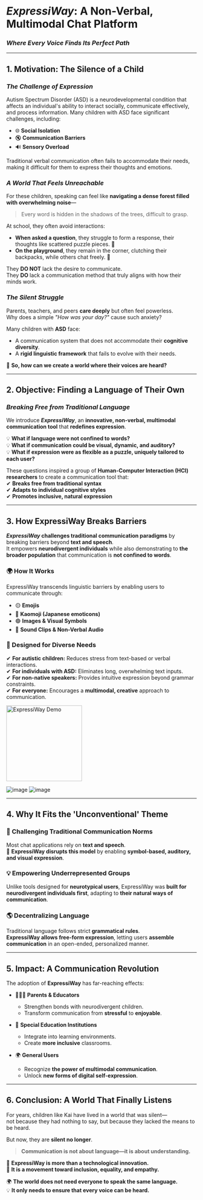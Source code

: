 # **_ExpressiWay_: A Non-Verbal, Multimodal Chat Platform**  
### *Where Every Voice Finds Its Perfect Path*  

---

## **1. Motivation: The Silence of a Child**  

### *The Challenge of Expression*  
Autism Spectrum Disorder (ASD) is a neurodevelopmental condition that affects an individual's ability to interact socially, communicate effectively, and process information. Many children with ASD face significant challenges, including:  

- 🌐 **Social Isolation**  
- 🔇 **Communication Barriers**  
- 🔊 **Sensory Overload**  

Traditional verbal communication often fails to accommodate their needs, making it difficult for them to express their thoughts and emotions.  

### *A World That Feels Unreachable*  
For these children, speaking can feel like **navigating a dense forest filled with overwhelming noise**—  
> Every word is hidden in the shadows of the trees, difficult to grasp.  

At school, they often avoid interactions:  
- **When asked a question**, they struggle to form a response, their thoughts like scattered puzzle pieces. 🧩  
- **On the playground**, they remain in the corner, clutching their backpacks, while others chat freely. 🎒  

They **DO NOT** lack the desire to communicate.  
They **DO** lack a communication method that truly aligns with how their minds work.  

### *The Silent Struggle*  
Parents, teachers, and peers **care deeply** but often feel powerless.  
Why does a simple *"How was your day?"* cause such anxiety?  

Many children with **ASD** face:  
- A communication system that does not accommodate their **cognitive diversity**.  
- A **rigid linguistic framework** that fails to evolve with their needs.  

📢 **So, how can we create a world where their voices are heard?**  

---

## **2. Objective: Finding a Language of Their Own**  

### *Breaking Free from Traditional Language*  
We introduce _**ExpressiWay**_, an **innovative, non-verbal, multimodal communication tool** that **redefines expression**.

💡 **What if language were not confined to words?**  
💡 **What if communication could be visual, dynamic, and auditory?**  
💡 **What if expression were as flexible as a puzzle, uniquely tailored to each user?**  

These questions inspired a group of **Human-Computer Interaction (HCI) researchers** to create a communication tool that:  
✔ **Breaks free from traditional syntax**  
✔ **Adapts to individual cognitive styles**  
✔ **Promotes inclusive, natural expression**  

---

## **3. How ExpressiWay Breaks Barriers**  

**_ExpressiWay_ challenges traditional communication paradigms** by breaking barriers beyond **text and speech**.  
It empowers **neurodivergent individuals** while also demonstrating to **the broader population** that communication is **not confined to words**.

### **🌍 How It Works**  
ExpressiWay transcends linguistic barriers by enabling users to communicate through:  
- 🟡 **Emojis**  
- 🔵 **Kaomoji (Japanese emoticons)**  
- 🟢 **Images & Visual Symbols**  
- 🔴 **Sound Clips & Non-Verbal Audio**  

### **🎯 Designed for Diverse Needs**  
✔ **For autistic children:** Reduces stress from text-based or verbal interactions.  
✔ **For individuals with ASD:** Eliminates long, overwhelming text inputs.  
✔ **For non-native speakers:** Provides intuitive expression beyond grammar constraints.  
✔ **For everyone:** Encourages a **multimodal, creative** approach to communication.  

<img src="https://github.com/user-attachments/assets/50a3006d-d537-4617-a8b6-a8b00ab924b9" alt="ExpressiWay Demo" width="200"/>



![image](https://github.com/user-attachments/assets/50a3006d-d537-4617-a8b6-a8b00ab924b9)
![image](https://github.com/user-attachments/assets/9fd405a6-fea1-47e5-a307-f12eb49613ca) 





---

## **4. Why It Fits the 'Unconventional' Theme**  

### **🚀 Challenging Traditional Communication Norms**  
Most chat applications rely on **text and speech**.  
🔄 **ExpressiWay disrupts this model** by enabling **symbol-based, auditory, and visual expression**.

### **💡 Empowering Underrepresented Groups**  
Unlike tools designed for **neurotypical users**, ExpressiWay was **built for neurodivergent individuals first**, adapting to **their natural ways of communication**.

### **🌎 Decentralizing Language**  
Traditional language follows strict **grammatical rules**.  
**ExpressiWay allows free-form expression**, letting users **assemble communication** in an open-ended, personalized manner.

---

## **5. Impact: A Communication Revolution**  

The adoption of **ExpressiWay** has far-reaching effects:  

- 👨‍👩‍👧 **Parents & Educators**  
  - Strengthen bonds with neurodivergent children.  
  - Transform communication from **stressful** to **enjoyable**.  

- 🏫 **Special Education Institutions**  
  - Integrate into learning environments.  
  - Create **more inclusive** classrooms.  

- 🌍 **General Users**  
  - Recognize **the power of multimodal communication**.  
  - Unlock **new forms of digital self-expression**.  

---

## **6. Conclusion: A World That Finally Listens**  

For years, children like Kai have lived in a world that was silent—  
not because they had nothing to say, but because they lacked the means to be heard.  

But now, they are **silent no longer**.  

> **Communication is not about language—it is about understanding.**  

🔹 **ExpressiWay is more than a technological innovation.**  
🔹 **It is a movement toward inclusion, equality, and empathy.**  

🌍 **The world does not need everyone to speak the same language.**  
💡 **It only needs to ensure that every voice can be heard.**  
